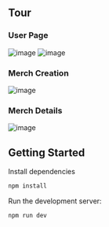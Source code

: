 ## Tour
### User Page
![image](https://github.com/user-attachments/assets/c6b910f6-2807-469e-9dd9-1a3e1633f205)
![image](https://github.com/user-attachments/assets/e6bcd0be-fdb0-4a72-9a15-f347efed06fb)

### Merch Creation
![image](https://github.com/user-attachments/assets/507e8f67-58c5-42d3-a63c-d1802489e3d3)
### Merch Details
![image](https://github.com/user-attachments/assets/af196574-78e5-4ed6-9edc-7798b87097f0)

## Getting Started
Install dependencies
```bash
npm install
```

Run the development server:
```bash
npm run dev
```

